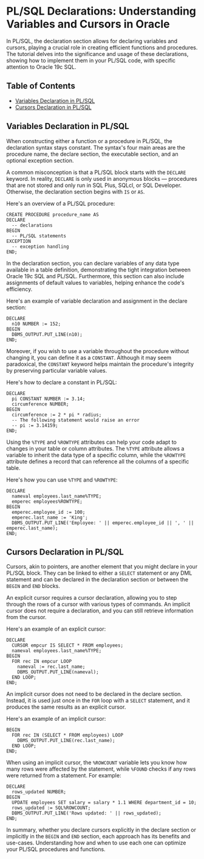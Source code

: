 # PL/SQL Declarations: Understanding Variables and Cursors in Oracle 

In PL/SQL, the declaration section allows for declaring variables and cursors, playing a crucial role in creating efficient functions and procedures. The tutorial delves into the significance and usage of these declarations, showing how to implement them in your PL/SQL code, with specific attention to Oracle 19c SQL.

## Table of Contents

- [Variables Declaration in PL/SQL](#Variables-Declaration-in-PLSQL)
- [Cursors Declaration in PL/SQL](#Cursors-Declaration-in-PLSQL)

## Variables Declaration in PL/SQL <a name="Variables-Declaration-in-PLSQL"></a>

When constructing either a function or a procedure in PL/SQL, the declaration syntax stays constant. The syntax's four main areas are the procedure name, the declare section, the executable section, and an optional exception section. 

A common misconception is that a PL/SQL block starts with the `DECLARE` keyword. In reality, `DECLARE` is only used in anonymous blocks — procedures that are not stored and only run in SQL Plus, SQLcl, or SQL Developer. Otherwise, the declaration section begins with `IS` or `AS`.

Here's an overview of a PL/SQL procedure:

```plsql
CREATE PROCEDURE procedure_name AS
DECLARE
  -- declarations
BEGIN
  -- PL/SQL statements
EXCEPTION
  -- exception handling
END;
```

In the declaration section, you can declare variables of any data type available in a table definition, demonstrating the tight integration between Oracle 19c SQL and PL/SQL. Furthermore, this section can also include assignments of default values to variables, helping enhance the code's efficiency.

Here's an example of variable declaration and assignment in the declare section:

```plsql
DECLARE 
  n10 NUMBER := 152;
BEGIN
  DBMS_OUTPUT.PUT_LINE(n10);
END;
```

Moreover, if you wish to use a variable throughout the procedure without changing it, you can define it as a `CONSTANT`. Although it may seem paradoxical, the `CONSTANT` keyword helps maintain the procedure's integrity by preserving particular variable values.

Here's how to declare a constant in PL/SQL:

```plsql
DECLARE
  pi CONSTANT NUMBER := 3.14;
  circumference NUMBER;
BEGIN
  circumference := 2 * pi * radius;
  -- The following statement would raise an error
  -- pi := 3.14159;
END;
```

Using the `%TYPE` and `%ROWTYPE` attributes can help your code adapt to changes in your table or column attributes. The `%TYPE` attribute allows a variable to inherit the data type of a specific column, while the `%ROWTYPE` attribute defines a record that can reference all the columns of a specific table.

Here's how you can use `%TYPE` and `%ROWTYPE`:

```plsql
DECLARE
  nameval employees.last_name%TYPE;
  emperec employees%ROWTYPE;
BEGIN
  emperec.employee_id := 100;
  emperec.last_name := 'King';
  DBMS_OUTPUT.PUT_LINE('Employee: ' || emperec.employee_id || ', ' || emperec.last_name);
END;
```

## Cursors Declaration in PL/SQL <a name="Cursors-Declaration-in-PLSQL"></a>

Cursors, akin to pointers, are another element that you might declare in your PL/SQL block. They can be linked to either a `SELECT` statement or any DML statement and can be declared in the declaration section or between the `BEGIN` and `END` blocks. 

An explicit cursor requires a cursor declaration, allowing you to step through the rows of a cursor with various types of commands. An implicit cursor does not require a declaration, and you can still retrieve information from the cursor.

Here's an example of an explicit cursor:

```plsql
DECLARE
  CURSOR empcur IS SELECT * FROM employees;
  nameval employees.last_name%TYPE;
BEGIN
  FOR rec IN empcur LOOP
    nameval := rec.last_name;
    DBMS_OUTPUT.PUT_LINE(nameval);
  END LOOP;
END;
```

An implicit cursor does not need to be declared in the declare section. Instead, it is used just once in the `FOR` loop with a `SELECT` statement, and it produces the same results as an explicit cursor.

Here's an example of an implicit cursor:

```plsql
BEGIN
  FOR rec IN (SELECT * FROM employees) LOOP
    DBMS_OUTPUT.PUT_LINE(rec.last_name);
  END LOOP;
END;
```

When using an implicit cursor, the `%ROWCOUNT` variable lets you know how many rows were affected by the statement, while `%FOUND` checks if any rows were returned from a statement. For example:

```plsql
DECLARE
  rows_updated NUMBER;
BEGIN
  UPDATE employees SET salary = salary * 1.1 WHERE department_id = 10;
  rows_updated := SQL%ROWCOUNT;
  DBMS_OUTPUT.PUT_LINE('Rows updated: ' || rows_updated);
END;
```

In summary, whether you declare cursors explicitly in the declare section or implicitly in the `BEGIN` and `END` section, each approach has its benefits and use-cases. Understanding how and when to use each one can optimize your PL/SQL procedures and functions. 
